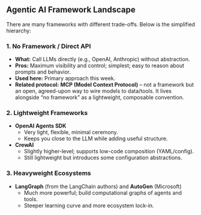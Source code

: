 ## Agentic AI Framework Landscape

There are many frameworks with different trade-offs. Below is the simplified hierarchy:

### 1. No Framework / Direct API
- **What:** Call LLMs directly (e.g., OpenAI, Anthropic) without abstraction.
- **Pros:** Maximum visibility and control; simplest; easy to reason about prompts and behavior.
- **Used here:** Primary approach this week.  
- **Related protocol:** **MCP (Model Context Protocol)** – not a framework but an open, agreed-upon way to wire models to data/tools. It lives alongside “no framework” as a lightweight, composable convention.

### 2. Lightweight Frameworks
- **OpenAI Agents SDK**
  - Very light, flexible, minimal ceremony.
  - Keeps you close to the LLM while adding useful structure.
- **CrewAI**
  - Slightly higher-level; supports low-code composition (YAML/config).
  - Still lightweight but introduces some configuration abstractions.

### 3. Heavyweight Ecosystems
- **LangGraph** (from the LangChain authors) and **AutoGen** (Microsoft)
  - Much more powerful; build computational graphs of agents and tools.
  - Steeper learning curve and more ecosystem lock-in.





